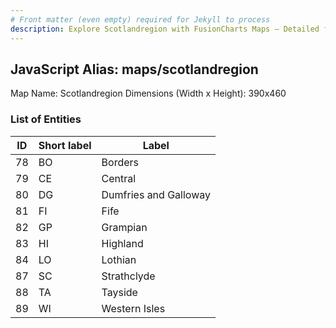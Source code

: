 ```yaml
---
# Front matter (even empty) required for Jekyll to process
description: Explore Scotlandregion with FusionCharts Maps – Detailed features for seamless integration. Try now & enhance your data visualization today! 
---
```


## JavaScript Alias: maps/scotlandregion

Map Name: Scotlandregion
Dimensions (Width x Height): 390x460





### List of Entities

ID | Short label | Label
---|---|---|
78|BO|Borders
79|CE|Central
80|DG|Dumfries and Galloway
81|FI|Fife
82|GP|Grampian
83|HI|Highland
84|LO|Lothian
87|SC|Strathclyde
88|TA|Tayside
89|WI|Western Isles

